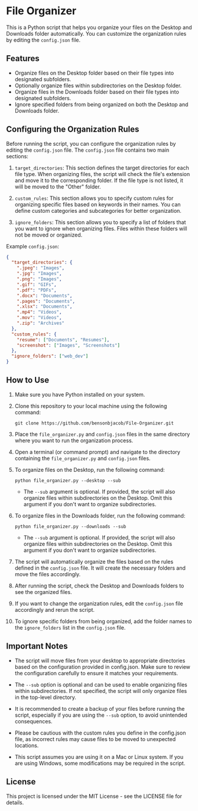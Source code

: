# File Organizer

This is a Python script that helps you organize your files on the Desktop and Downloads folder automatically. You can customize the organization rules by editing the `config.json` file.

## Features

- Organize files on the Desktop folder based on their file types into designated subfolders.
- Optionally organize files within subdirectories on the Desktop folder.
- Organize files in the Downloads folder based on their file types into designated subfolders.
- Ignore specified folders from being organized on both the Desktop and Downloads folder.

## Configuring the Organization Rules

Before running the script, you can configure the organization rules by editing the `config.json` file. The `config.json` file contains two main sections:

1. `target_directories`: This section defines the target directories for each file type. When organizing files, the script will check the file's extension and move it to the corresponding folder. If the file type is not listed, it will be moved to the "Other" folder.

2. `custom_rules`: This section allows you to specify custom rules for organizing specific files based on keywords in their names. You can define custom categories and subcategories for better organization.

3. `ignore_folders`: This section allows you to specify a list of folders that you want to ignore when organizing files. Files within these folders will not be moved or organized.

Example `config.json`:

```json
{
  "target_directories": {
    ".jpeg": "Images",
    ".jpg": "Images",
    ".png": "Images",
    ".gif": "GIFs",
    ".pdf": "PDFs",
    ".docx": "Documents",
    ".pages": "Documents",
    ".xlsx": "Documents",
    ".mp4": "Videos",
    ".mov": "Videos",
    ".zip": "Archives"
  },
  "custom_rules": {
    "resume": ["Documents", "Resumes"],
    "screenshot": ["Images", "Screenshots"]
  },
  "ignore_folders": ["web_dev"]
}
```

## How to Use

1. Make sure you have Python installed on your system.

2. Clone this repository to your local machine using the following command:

    ```git clone https://github.com/bensonbjacob/File-Organizer.git```

3. Place the `file_organizer.py` and `config.json` files in the same directory where you want to run the organization process.

4. Open a terminal (or command prompt) and navigate to the directory containing the `file_organizer.py` and `config.json` files.

5. To organize files on the Desktop, run the following command:

    ```python file_organizer.py --desktop --sub```


      * The `--sub` argument is optional. If provided, the script will also organize files within subdirectories on the Desktop. Omit this argument if you don't want to organize subdirectories.

6. To organize files in the Downloads folder, run the following command:

    ```python file_organizer.py --downloads --sub```

      * The `--sub` argument is optional. If provided, the script will also organize files within subdirectories on the Desktop. Omit this argument if you don't want to organize subdirectories.

7. The script will automatically organize the files based on the rules defined in the `config.json` file. It will create the necessary folders and move the files accordingly.

8. After running the script, check the Desktop and Downloads folders to see the organized files.

9. If you want to change the organization rules, edit the `config.json` file accordingly and rerun the script.

10. To ignore specific folders from being organized, add the folder names to the `ignore_folders` list in the `config.json` file.

## Important Notes
* The script will move files from your desktop to appropriate directories based on the configuration provided in config.json. Make sure to review the configuration carefully to ensure it matches your requirements.

* The ```--sub``` option is optional and can be used to enable organizing files within subdirectories. If not specified, the script will only organize files in the top-level directory.

* It is recommended to create a backup of your files before running the script, especially if you are using the ```--sub``` option, to avoid unintended consequences.

* Please be cautious with the custom rules you define in the config.json file, as incorrect rules may cause files to be moved to unexpected locations.

* This script assumes you are using it on a Mac or Linux system. If you are using Windows, some modifications may be required in the script.

## License
This project is licensed under the MIT License - see the LICENSE file for details.